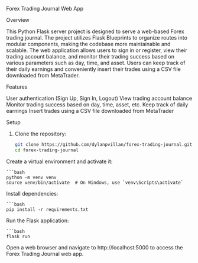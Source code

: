 Forex Trading Journal Web App

Overview

This Python Flask server project is designed to serve a web-based Forex trading journal. The project utilizes Flask Blueprints to organize routes into modular components, making the codebase more maintainable and scalable. The web application allows users to sign in or register, view their trading account balance, and monitor their trading success based on various parameters such as day, time, and asset. Users can keep track of their daily earnings and conveniently insert their trades using a CSV file downloaded from MetaTrader.

Features

User authentication (Sign Up, Sign In, Logout)
View trading account balance
Monitor trading success based on day, time, asset, etc.
Keep track of daily earnings
Insert trades using a CSV file downloaded from MetaTrader

Setup

1. Clone the repository:

    ```bash
    git clone https://github.com/dylanpvillan/forex-trading-journal.git
    cd forex-trading-journal

Create a virtual environment and activate it:

    ```bash
    python -m venv venv
    source venv/bin/activate  # On Windows, use `venv\Scripts\activate`

Install dependencies:

    ```bash
    pip install -r requirements.txt

Run the Flask application:

    ```bash 
    flask run

Open a web browser and navigate to http://localhost:5000 to access the Forex Trading Journal web app.
